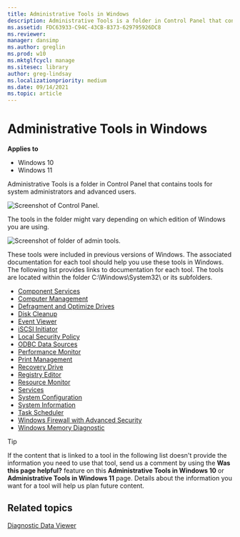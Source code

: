 ```yaml
---
title: Administrative Tools in Windows 
description: Administrative Tools is a folder in Control Panel that contains tools for system administrators and advanced users.
ms.assetid: FDC63933-C94C-43CB-8373-629795926DC8
ms.reviewer: 
manager: dansimp
ms.author: greglin
ms.prod: w10
ms.mktglfcycl: manage
ms.sitesec: library
author: greg-lindsay
ms.localizationpriority: medium
ms.date: 09/14/2021
ms.topic: article
---
```


# Administrative Tools in Windows


**Applies to**

- Windows 10
- Windows 11

Administrative Tools is a folder in Control Panel that contains tools for system administrators and advanced users. 

![Screenshot of Control Panel.](images/admin-tools.png)

The tools in the folder might vary depending on which edition of Windows you are using. 

![Screenshot of folder of admin tools.](images/admin-tools-folder.png)

These tools were included in previous versions of Windows. The associated documentation for each tool should help you use these tools in Windows. The following list provides links to documentation for each tool. The tools are located within the folder C:\Windows\System32\ or its subfolders.

 

-   [Component Services]( https://go.microsoft.com/fwlink/p/?LinkId=708489)
-   [Computer Management](https://support.microsoft.com/kb/308423)
-   [Defragment and Optimize Drives](https://go.microsoft.com/fwlink/p/?LinkId=708488)
-   [Disk Cleanup](https://go.microsoft.com/fwlink/p/?LinkID=698648)
-   [Event Viewer](/previous-versions/windows/it-pro/windows-2000-server/cc938674(v=technet.10))
-   [iSCSI Initiator](/previous-versions/windows/it-pro/windows-server-2008-R2-and-2008/ee338476(v=ws.10))
-   [Local Security Policy](/previous-versions/tn-archive/dd277395(v=technet.10))
-   [ODBC Data Sources]( https://go.microsoft.com/fwlink/p/?LinkId=708494)
-   [Performance Monitor](/previous-versions/windows/it-pro/windows-server-2008-R2-and-2008/cc749115(v=ws.11))
-   [Print Management](/previous-versions/windows/it-pro/windows-server-2008-R2-and-2008/cc731857(v=ws.11))
-   [Recovery Drive](https://support.microsoft.com/help/4026852/windows-create-a-recovery-drive)
-   [Registry Editor](/windows/win32/sysinfo/registry)
-   [Resource Monitor](/previous-versions/windows/it-pro/windows-server-2008-R2-and-2008/dd883276(v=ws.10))
-   [Services](/previous-versions/windows/it-pro/windows-server-2008-R2-and-2008/cc772408(v=ws.11))
-   [System Configuration](https://go.microsoft.com/fwlink/p/?LinkId=708499)
-   [System Information]( https://go.microsoft.com/fwlink/p/?LinkId=708500)
-   [Task Scheduler](/previous-versions/windows/it-pro/windows-server-2008-R2-and-2008/cc766428(v=ws.11))
-   [Windows Firewall with Advanced Security](/previous-versions/windows/it-pro/windows-server-2008-R2-and-2008/cc754274(v=ws.11))
-   [Windows Memory Diagnostic]( https://go.microsoft.com/fwlink/p/?LinkId=708507)

> [!TIP]
> If the content that is linked to a tool in the following list doesn't provide the information you need to use that tool, send us a comment by using the **Was this page helpful?** feature on this **Administrative Tools in Windows 10** or **Administrative Tools in Windows 11** page. Details about the information you want for a tool will help us plan future content. 

## Related topics

[Diagnostic Data Viewer](/windows/privacy/diagnostic-data-viewer-overview)

